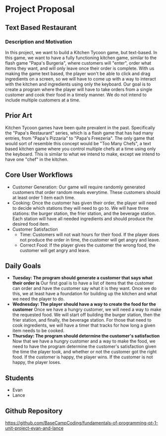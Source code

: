 # Project Proposal

## Text Based Restaurant

### Description and Motivation
In this project, we want to build a Kitchen Tycoon game, but text-based. In 
this game, we want to have a fully functioning kitchen game, similar to the 
flash game "Papa's Burgeria", where customers will "enter", order what items 
they want, and will only leave once their order is complete. With us making 
the game text based, the player won't be able to click and drag ingredients 
on a screen, so we will have to come up with a way to interact with the kitchen 
and ingredients using only the keyboard. Our goal is to create a program where 
the player will have to take orders from a single customer and cook their food 
in a timely manner. We do not intend to include multiple customers at a time.

## Prior Art
Kitchen Tycoon games have been quite prevalent in the past. Specifically the 
"Papa's Restaurant" series, which is a flash game that has had many entries, 
from "Papa's Pizzaria" to "Papa's Freezeria". The only game that would sort of 
resemble this concept would be "Too Many Chefs", a text based kitchen game 
where you control multiple chefs at a time using only the keyboard. This is 
similar to what we intend to make, except we intend to have one "chef" in the 
kitchen.

## Core User Workflows
- Customer Generation: Our game will require randomly generated customers that 
order random meals everytime. These customers should at least order 1 item 
each time.
- Cooking: Once the customer has given their order, the player will need to 
decide which stations they will need to go to. We will have three stations: 
the burger station, the frier station, and the beverage station. Each station 
will have all needed ingredients and should produce the desired food item.
- Customer Satisfaction
	- Time: Customers will not wait hours for their food. If the player does not 
	produce the order in time, the customer will get angry and leave.
	- Correct Food: If the player gives the customer the wrong food, the customer 
	will get angry and leave.

## Daily Goals
- **Tuesday: The program should generate a customer that says what their order is**
Our first goal is to have a list of items that the customer can order and have 
the customer say what it is they want. Once we do this, we at least have a 
foundation for building up the kitchen and what we need the player to do.
- **Wednesday: The player should have a way to create the food for the customer**
Once we have a hungry customer, we will need a way to make the requested food.
We will start off building the burger station, then the frier station, and 
finally, the beverage station. For those that need to cook ingredients, we 
will have a timer that tracks for how long a given item needs to be cooked.
- **Thursday: The program should determine the customer's satisfaction**
Now that we have a hungry customer and a way to make the food, we need to 
have the program determine the customer's satisfaction given the time the 
player took, and whether or not the customer got the right food. If the 
customer is happy, the player wins. If the customer is not happy, the player 
loses.

## Students
- Evan
- Lance

## Github Repository
https://github.com/BaseCampCoding/fundamentals-of-programming-pt-1-unit-project-evan-and-lance

